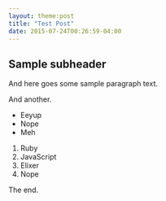 ```yaml
---
layout: theme:post
title: "Test Post"
date: 2015-07-24T00:26:59-04:00
---
```


## Sample subheader

And here goes some sample paragraph text.

And another.

* Eeyup
* Nope
* Meh

1. Ruby
2. JavaScript
3. Elixer
4. Nope

The end.
